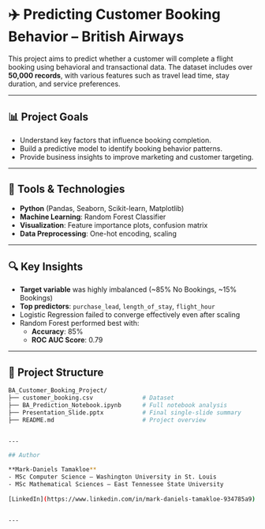 # ✈️ Predicting Customer Booking Behavior – British Airways

This project aims to predict whether a customer will complete a flight booking using behavioral and transactional data. The dataset includes over **50,000 records**, with various features such as travel lead time, stay duration, and service preferences.

---

## 📊 Project Goals

- Understand key factors that influence booking completion.
- Build a predictive model to identify booking behavior patterns.
- Provide business insights to improve marketing and customer targeting.

---

## 🧰 Tools & Technologies

- **Python** (Pandas, Seaborn, Scikit-learn, Matplotlib)
- **Machine Learning**: Random Forest Classifier
- **Visualization**: Feature importance plots, confusion matrix
- **Data Preprocessing**: One-hot encoding, scaling

---

## 🔍 Key Insights

- **Target variable** was highly imbalanced (~85% No Bookings, ~15% Bookings)
- **Top predictors**: `purchase_lead`, `length_of_stay`, `flight_hour`
- Logistic Regression failed to converge effectively even after scaling
- Random Forest performed best with:
  - **Accuracy**: 85%
  - **ROC AUC Score**: 0.79

---

## 📁 Project Structure

```bash
BA_Customer_Booking_Project/
├── customer_booking.csv              # Dataset
├── BA_Prediction_Notebook.ipynb      # Full notebook analysis
├── Presentation_Slide.pptx           # Final single-slide summary
├── README.md                         # Project overview


---

## Author

**Mark-Daniels Tamakloe**  
- MSc Computer Science – Washington University in St. Louis
- MSc Mathematical Sciences – East Tennessee State University
  
[LinkedIn](https://www.linkedin.com/in/mark-daniels-tamakloe-934785a9)


---
